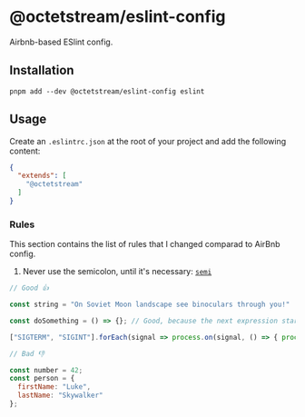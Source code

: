 # @octetstream/eslint-config

Airbnb-based ESlint config.

## Installation

```
pnpm add --dev @octetstream/eslint-config eslint
```

## Usage

Create an `.eslintrc.json` at the root of your project and add the following content:

```json
{
  "extends": [
    "@octetstream"
  ]
}
```

### Rules

This section contains the list of rules that I changed comparad to AirBnb config.

1. Never use the semicolon, until it's necessary: [`semi`](https://eslint.org/docs/rules/semi#require-or-disallow-semicolons-instead-of-asi-semi)

```js
// Good 👍

const string = "On Soviet Moon landscape see binoculars through you!"

const doSomething = () => {}; // Good, because the next expression starts with an array declaration, but does not have an assignment

["SIGTERM", "SIGINT"].forEach(signal => process.on(signal, () => { process.exitCode = 0 }))

// Bad 👎

const number = 42;
const person = {
  firstName: "Luke",
  lastName: "Skywalker"
};
```
